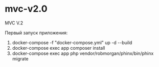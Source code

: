 # mvc-v2.0
 MVC V.2

Первый запуск приложения:
1) docker-compose -f "docker-compose.yml" up -d --build
2) docker-compose exec app composer install
3) docker-compose exec app php vendor/robmorgan/phinx/bin/phinx migrate
